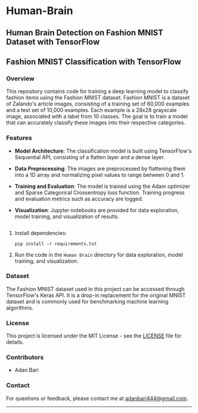 # Human-Brain
Human Brain Detection on Fashion MNIST Dataset with TensorFlow
---

## Fashion MNIST Classification with TensorFlow

### Overview
This repository contains code for training a deep learning model to classify fashion items using the Fashion MNIST dataset. Fashion MNIST is a dataset of Zalando's article images, consisting of a training set of 60,000 examples and a test set of 10,000 examples. Each example is a 28x28 grayscale image, associated with a label from 10 classes. The goal is to train a model that can accurately classify these images into their respective categories.

### Features
- **Model Architecture**: The classification model is built using TensorFlow's Sequential API, consisting of a flatten layer and a dense layer.
- **Data Preprocessing**: The images are preprocessed by flattening them into a 1D array and normalizing pixel values to range between 0 and 1.
- **Training and Evaluation**: The model is trained using the Adam optimizer and Sparse Categorical Crossentropy loss function. Training progress and evaluation metrics such as accuracy are logged.
- **Visualization**: Jupyter notebooks are provided for data exploration, model training, and visualization of results.


   ```
1. Install dependencies:
   ```
   pip install -r requirements.txt
   ```
2. Run the code in the `Human Brain` directory for data exploration, model training, and visualization.

### Dataset
The Fashion MNIST dataset used in this project can be accessed through TensorFlow's Keras API. It is a drop-in replacement for the original MNIST dataset and is commonly used for benchmarking machine learning algorithms.

### License
This project is licensed under the MIT License - see the [LICENSE](LICENSE) file for details.

### Contributors
- Adan Bari

### Contact
For questions or feedback, please contact me at adanbari444@gmail.com.

--- 
